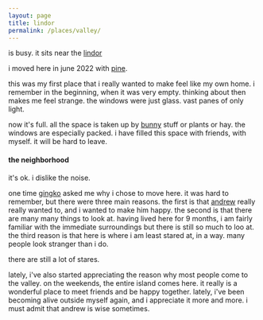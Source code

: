 ```yaml
---
layout: page
title: lindor
permalink: /places/valley/
---
```


is busy. it sits near the [lindor](/places/river)

i moved here in june 2022 with [pine](/friends/pine).

this was my first place that i really wanted to make feel like my own home. i remember in the beginning, when it was very empty. thinking about then makes me feel strange. the windows were just glass. vast panes of only light. 

now it's full. all the space is taken up by [bunny](/friends/nanachimitty) stuff or plants or hay. the windows are especially packed. i have filled this space with friends, with myself. it will be hard to leave.

#### the neighborhood
it's ok. i dislike the noise.

one time [gingko](/friends/gingko) asked me why i chose to move here. it was hard to remember, but there were three main reasons. the first is that [andrew](/andrew) really really wanted to, and i wanted to make him happy. the second is that there are many many things to look at. having lived here for 9 months, i am fairly familiar with the immediate surroundings but there is still so much to loo at. the third reason is that here is where i am least stared at, in a way. many people look stranger than i do. 

there are still a lot of stares. 

lately, i've also started appreciating the reason why most people come to the valley. on the weekends, the entire island comes here. it really is a wonderful place to meet friends and be happy together. lately, i've been becoming alive outside myself again, and i appreciate it more and more. i must admit that andrew is wise sometimes.